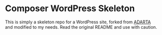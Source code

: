 # Composer WordPress Skeleton

This is simply a skeleton repo for a WordPress site, forked from [ADARTA](https://github.com/ADARTA/Composer-Wordpress-Skeleton/) and modified to my needs. Read the original README and use with caution.
